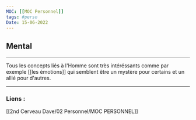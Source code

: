 ```yaml
---
MOC: [[MOC Personnel]]
tags: #perso
Date: 15-06-2022
---
```


## Mental

---

Tous les concepts liés à l'Homme sont très intéréssants comme par exemple [[les émotions]] qui semblent être un mystère pour certains et un allié pour d'autres.


---
### Liens :

[[2nd Cerveau Dave/02 Personnel/MOC PERSONNEL]]
